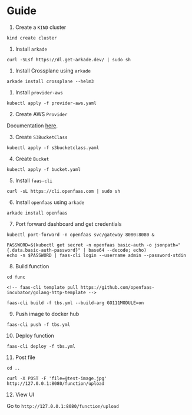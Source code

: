 # Guide

1. Create a `KIND` cluster

```
kind create cluster
```

1. Install `arkade`

```
curl -SLsf https://dl.get-arkade.dev/ | sudo sh
```

1. Install Crossplane using `arkade`

```
arkade install crossplane --helm3
```

1. Install `provider-aws`

```
kubectl apply -f provider-aws.yaml
```

2. Create AWS `Provider`

Documentation
[here](https://crossplane.io/docs/v0.8/cloud-providers/aws/aws-provider.html).

3. Create `S3BucketClass`

```
kubectl apply -f s3bucketclass.yaml
```

4. Create `Bucket`

```
kubectl apply -f bucket.yaml
```

5. Install `faas-cli`

```
curl -sL https://cli.openfaas.com | sudo sh
```

6. Install `openfaas` using `arkade`

```
arkade install openfaas
```

7. Port forward dashboard and get credentials

```
kubectl port-forward -n openfaas svc/gateway 8080:8080 &

PASSWORD=$(kubectl get secret -n openfaas basic-auth -o jsonpath="{.data.basic-auth-password}" | base64 --decode; echo)                                                                                    
echo -n $PASSWORD | faas-cli login --username admin --password-stdin
```

8. Build function

```
cd func

<!-- faas-cli template pull https://github.com/openfaas-incubator/golang-http-template -->

faas-cli build -f tbs.yml --build-arg GO111MODULE=on
```

9. Push image to docker hub

```
faas-cli push -f tbs.yml
```

10. Deploy function

```
faas-cli deploy -f tbs.yml
```

11. Post file

```
cd ..

curl -X POST -F 'file=@test-image.jpg' http://127.0.0.1:8080/function/upload
```

12. View UI

Go to `http://127.0.0.1:8080/function/upload`
